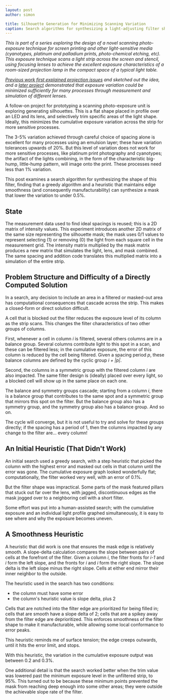 ```yaml
---
layout: post
author: simon

title: Silhouette Generation for Minimizing Scanning Variation
caption: Search algorithms for synthesizing a light-adjusting filter shape
---
```


*This is part of a series exploring the design of a novel scanning photo-exposure technique for screen printing and other light-sensitive media (cyanotypes, platinum and palladium prints, photo-chemical etching, etc). This exposure technique scans a light strip across the screen and stencil, using focusing lenses to achieve the excellent exposure characteristics of a room-sized projection lamp in the compact space of a typical light table.*

*[Previous work first explained projection issues](https://simonsbench.net/flatbed-exposure-sketch) and sketched out the idea, and a [later project](https://simonsbench.net/light-shapes-and-lens-spacings) demonstrated that exposure variation could be minimized sufficiently for many processes through measurement and simulation of different lenses.*

A follow-on project for prototyping a scanning photo-exposure unit is exploring generating silhouettes. This is a flat shape placed in profile over an LED and its lens, and selectively trim specific areas of the light shape. Ideally, this minimizes the cumulative exposure variation across the strip for more sensitive processes.

The 3-5% variation achieved through careful choice of spacing alone is excellent for many processes using an emulsion layer; these have variation tolerances upwards of 20%. But this level of variation does not work for more sensitive processes, like platinum print photography and cyanotypes; the artifact of the lights combining, in the form of the characteristic big-hump, little-hump pattern, will image onto the print. These processes need less than 1% variation.

This post examines a search algorithm for synthesizing the shape of this filter, finding that a greedy algorithm and a heuristic that maintains edge smoothness (and consequently manufacturability) can synthesize a mask that lower the variation to under 0.5%.

## State
The measurement data used to find ideal spacings is reused; this is a 2D matrix of intensity values. This experiment introduces another 2D matrix of the same size representing the silhouette mask; the mask uses 0/1 values to represent selecting (1) or removing (0) the light from each square cell in the measurement grid. The intensity matrix multiplied by the mask matrix produces a new matrix that simulates the light, lens, and mask combined. The same spacing and addition code translates this multiplied matrix into a simulation of the entire strip.

## Problem Structure and Difficulty of a Directly Computed Solution
In a search, any decision to include an area in a filtered or masked-out area has computational consequences that cascade across the strip. This makes a closed-form or direct solution difficult.

A cell that is blocked out the filter reduces the exposure level of its column as the strip scans. This changes the filter characteristics of two other groups of columns.

First, whenever a cell in column *i* is filtered, several others columns are in a balance group. Several columns contribute light to this spot in a scan, and these can be filtered less; in the cumulative exposure, the error of this column is reduced by the cell being filtered. Given a spacing period *p*, these balance columns are defined by the cyclic group *i + |p|*.

Second, the columns in a symmetric group with the filtered column *i* are also impacted. The same filter design is (ideally) placed over every light, so a blocked cell will show up in the same place on each one.

The balance and symmetry groups cascade; starting from a column *i*, there is a balance group that contributes to the same spot and a symmetric group that mirrors this spot on the filter. But the balance group also has a symmetry group, and the symmetry group also has a balance group. And so on.

The cycle will converge, but it is not useful to try and solve for these groups directly; if the spacing has a period of 1, then the columns impacted by any change to the filter are... every column!

## An Initial Heuristic (That Didn't Work)
An initial search used a greedy search, with a step heuristic that picked the column with the highest error and masked out cells in that column until the error was gone. The cumulative exposure graph looked wonderfully flat; computationally, the filter worked very well, with an error of 0.1%.

But the filter shape was impractical. Some parts of the mask featured pillars that stuck out far over the lens, with jagged, discontinuous edges as the mask jogged over to a neighboring cell with a short filter.

Some effort was put into a human-assisted search; with the cumulative exposure and an individual light profile graphed simultaneously, it is easy to see where and why the exposure becomes uneven.

## A Smoothness Heuristic
A heuristic that did work is one that ensures the mask edge is relatively smooth. A slope-delta calculation compares the slope between pairs of cells at the forefront of the filter. Given a column *i*, the filter fronts for *i-1* and *i* form the left slope, and the fronts for *i* and *i* form the right slope. The slope delta is the left slope minus the right slope. Cells at either end mirror their inner neighbor to the outside.

The heuristic used in the search has two conditions:
* the column must have some error
* the column's heuristic value is slope delta, plus 2

Cells that are notched into the filter edge are prioritized for being filled in; cells that are smooth have a slope delta of 2; cells that are a spikey away from the filter edge are deprioritized. This enforces smoothness of the filter shape to make it manufacturable, while allowing some local conformance to error peaks.

This heuristic reminds me of surface tension; the edge creeps outwards, until it hits the error limit, and stops.

With this heuristic, the variation in the cumulative exposure output was between 0.2 and 0.3%.

One additional detail is that the search worked better when the trim value was lowered past the minimum exposure level in the unfiltered strip, to 95%. This turned out to be because these minimum points prevented the mask from reaching deep enough into some other areas; they were outside the achievable slope rate of the filter.
